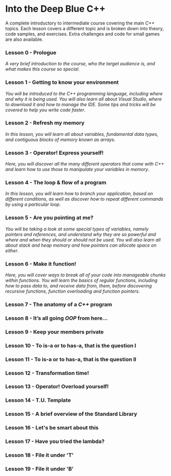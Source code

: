 # Into the Deep Blue C++
A complete introductory to intermediate course covering the main _C++_ topics. Each lesson covers a different topic and is broken down into theory, code samples, and exercises. Extra challenges and code for small games are also available.

### Lesson 0 - Prologue
_A very brief introduction to the course, who the target audience is, and what makes this course so special_.

### Lesson 1 - Getting to know your environment
_You will be introduced to the C++ programming language, including where and why it is being used. You will also learn all about Visual Studio, where to download it and how to manage the IDE. Some tips and tricks will be covered to help you write code faster_.

### Lesson 2 - Refresh my memory
_In this lesson, you will learn all about variables, fundamental data types, and contiguous blocks of memory known as arrays_.

### Lesson 3 - Operator! Express yourself!
_Here, you will discover all the many different operators that come with C++ and learn how to use those to manipulate your variables in memory_. 

### Lesson 4 - The loop & flow of a program
_In this lesson, you will learn how to branch your application, based on different conditions, as well as discover how to repeat different commands by using a particular loop_.

### Lesson 5 - Are you pointing at me?
_You will be taking a look at some special types of variables, namely pointers and references, and understand why they are so powerful and where and when they should or should not be used. You will also learn all about stack and heap memory and how pointers can allocate space on either_.

### Lesson 6 - Make it function!
_Here, you will cover ways to break all of your code into manageable chunks within functions. You will learn the basics of regular functions, including how to pass data to, and receive data from, them, before discovering recursive functions, function overloading and function pointers_.

### Lesson 7 - The anatomy of a _C++_ program

### Lesson 8 - It’s all going _OOP_ from here...

### Lesson 9 - Keep your members private

### Lesson 10 - To is-a or to has-a, that is the question I

### Lesson 11 - To is-a or to has-a, that is the question II

### Lesson 12 - Transformation time!

### Lesson 13 - Operator! Overload yourself!

### Lesson 14 - T.U. Template

### Lesson 15 - A brief overview of the Standard Library

### Lesson 16 - Let's be smart about this

### Lesson 17 - Have you tried the lambda?

### Lesson 18 - File it under 'T'

### Lesson 19 - File it under 'B'

